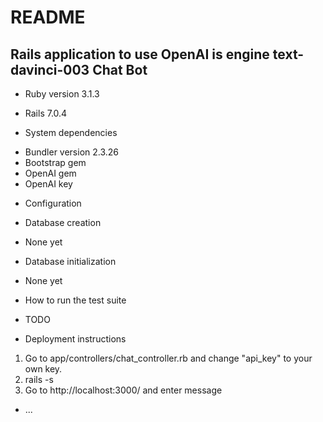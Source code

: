 # README

## Rails application to use OpenAI is engine text-davinci-003 Chat Bot

* Ruby version 3.1.3
- Rails 7.0.4

* System dependencies
- Bundler version 2.3.26
- Bootstrap gem
- OpenAI gem
- OpenAI key

* Configuration

* Database creation
- None yet

* Database initialization
- None yet 

* How to run the test suite
- TODO


* Deployment instructions
1. Go to app/controllers/chat_controller.rb and change "api_key" to your own key. 
2. rails -s 
3. Go to http://localhost:3000/ and enter message

* ...
